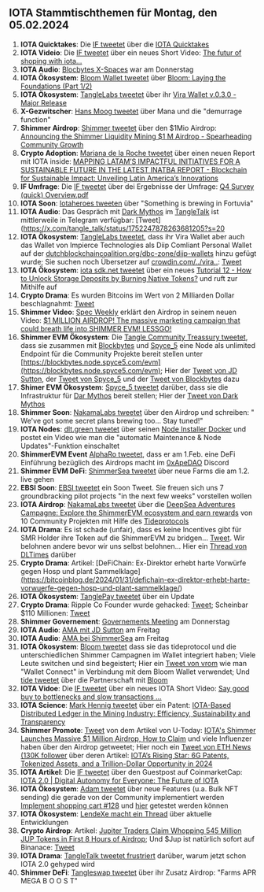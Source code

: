 ## IOTA Stammtischthemen für Montag, den 05.02.2024

1. **IOTA Quicktakes**: Die [IF tweetet]() über die [IOTA Quicktakes]()
2. **IOTA Videio**: Die [IF tweetet](https://x.com/iota/status/1752013803850514433?s=20) über ein neues Short Video: [The futur of shoping with iota...](https://www.youtube.com/shorts/0ln4esV3zYs)
3. **IOTA Audio**: [Blocbytes X-Spaces](https://x.com/blockbytescom/status/1752011773685751915?s=20) war am Donnerstag
4. **IOTA Ökosystem**: [Bloom Wallet tweetet](https://x.com/bloomwalletio/status/1752012324347556014?s=20) über [Bloom: Laying the Foundations (Part 1/2)](https://medium.com/bloom-wallet/bloom-laying-the-foundations-part-1-2-63915ed0990a)
5. **IOTA Ökosystem**: [TangleLabs tweetet](https://x.com/Tangle_Labs/status/1752013942182830536?s=20) über ihr [Vira Wallet v.0.3.0 - Major Release](https://www.tanglelabs.io/resources/vira-wallet-v030-major-release)
6. **X-Gezwitscher**: [Hans Moog tweetet](https://x.com/hus_qy/status/1751668947634503878?s=20) über Mana und die "demurrage function"
7. **Shimmer Airdrop**: [Shimmer tweetet](https://x.com/shimmernet/status/1752333969633210679?s=20) über den $1Mio Airdrop: [Announcing the Shimmer Liquidity Mining $1 M Airdrop - Spearheading Community Growth](https://blog.shimmer.network/shimmer-liquidity-mining-airdrop/)
8. **Crypto Adoption**: [Mariana de la Roche tweetet](https://x.com/Marianadlrw/status/1752071365774004286?s=20) über einen neuen Report mit IOTA inside: [MAPPING LATAM’S IMPACTFUL INITIATIVES FOR A SUSTAINABLE FUTURE IN THE LATEST INATBA REPORT - Blockchain for Sustainable Impact: Unveiling Latin America’s Innovations](https://inatba.org/reports/mapping-latams-impactful-initiatives-for-a-sustainable-future/)
9. **IF Umfrage**: Die [IF tweetet](https://x.com/iota/status/1752270434177892821?s=20) über dei Ergebnisse der Umfrage: [Q4 Survey (quick) Overview.pdf](https://drive.google.com/file/d/1BtweGbAOL47bEFRq8A2oke4pKi4SVNhc/view?pli=1)
10. **IOTA Soon**: [Iotaheroes tweeten](https://x.com/IotaHeroes/status/1751987941226786987?s=20) über "Something is brewing in Fortuvia"
11. **IOTA Audio**: Das Gespräch mit [Dark Mythos](https://twitter.com/DarkMythosIOTA) im [TangleTalk](https://twitter.com/tangle_talk) ist mittlerweile in Telegram verfügbar: [Tweet](https://x.com/tangle_talk/status/1752247878263681205?s=20
12. **IOTA Ökosystem**: [TangleLabs tweetet](https://x.com/Tangle_Labs/status/1752356275092902361?s=20), dass ihr Vira Wallet aber auch das Wallet von Impierce Technologies als Diip Comliant Personal Wallet auf der [dutchblockchaincoalition.org/dbc-zone/diip-wallets](dutchblockchaincoalition.org/dbc-zone/diip-wallets) hinzu gefügt wurde; Sie suchen noch Übersetzer auf [crowdin.com/../vira..](https://crowdin.com/project/vira-identity-wallet): [Tweet](https://x.com/Tangle_Labs/status/1752723420016701506?s=20)
13. **IOTA Ökosystem**: [iota sdk.net tweetet](https://x.com/iotawalletnet/status/1752344088094048578?s=20) über ein neues [Tutorial 12 - How to Unlock Storage Deposits by Burning Native Tokens?](https://github.com/IOTA-NET/IotaSDK.NET) und ruft zur Mithilfe auf
14. **Crypto Drama**: Es wurden Bitcoins im Wert von 2 Milliarden Dollar beschlagnahmt: [Tweet](https://x.com/hoss_crypto/status/1752312699650777576?s=20)
15. **Shimmer Video**: [Spec Weekly](https://twitter.com/SpecWeekly) erklärt den Airdrop in seinem neuen Video: [$1 MILLION AIRDROP! The massive marketing campaign that could breath life into SHIMMER EVM! LESSGO!](https://www.youtube.com/watch?v=Yec4OAFMRU4&t=664s)
16. **Shimmer EVM Ökosystem**: Die [Tangle Community Treassury tweetet](https://x.com/TangleTreasury/status/1752325974027375040?s=20), dass sie zusammen mit [Blockbytes](https://twitter.com/blockbytescom) und [Spyce_5](https://twitter.com/SPYCE_5) eine Node als unlimited Endpoint für die Community Projekte bereit stellen unter [https://blockbytes.node.spyce5.com/evm](https://blockbytes.node.spyce5.com/evm); Hier der [Tweet von JD Sutton](https://x.com/Deep_Sea_Iotan/status/1752326924955734136?s=20), der [Tweet von Spyce_5](https://x.com/SPYCE_5/status/1752248007620280589?s=20) und der [Tweet von Blockbytes](https://x.com/blockbytescom/status/1752353234964906019?s=20) dazu
17. **Shimer EVM Ökosystem**: [Spyce_5 tweetet](https://x.com/SPYCE_5/status/1752572556630999392?s=20) darüber, dass sie die Infrastruktur für [Dar Mythos](https://twitter.com/DarkMythosIOTA) bereit stellen; Hier der [Tweet von Dark Mythos](https://x.com/DarkMythosIOTA/status/1752587522511704158?s=20)
18. **Shimmer Soon**: [NakamaLabs tweetet](https://x.com/Nakama_Labs/status/1752337089788592161?s=20) über den Airdrop und schreiben: " We've got some secret plans brewing too... Stay tuned!"
19. **IOTA Nodes**: [dlt.green tweetet](https://x.com/dlt_green/status/1752401811284079088?s=20) über seinen [Node Installer Docker](https://github.com/dlt-green/node-installer-docker) und postet ein Video wie man die "automatic Maintenance & Node Updates"-Funktion einschaltet
20. **ShimmerEVM Event** [AlphaRo tweetet](https://x.com/0xAlphaRho/status/1752601446501994659?s=20), dass er am 1.Feb. eine DeFi Einführung bezüglich des Airdrops macht im [0xApeDAO](https://twitter.com/0xApeDAO) Discord
21. **Shimmer EVM DeFi**: [ShimmerSea tweetet](https://x.com/ShimmerSeaDEX/status/1752397543390978295?s=20) über neue Farms die am 1.2. live gehen
22. **EBSI Soon**: [EBSI tweetet](https://x.com/EU_EBSI/status/1752331196590170224?s=20) ein Soon Tweet. Sie freuen sich uns 7 groundbracking pilot projects "in the next few weeks" vorstellen wollen
23. **IOTA Airdrop**: [NakamaLabs tweetet](https://x.com/Nakama_Labs/status/1752663329313611997?s=20) über die [DeepSea Adventures Campagne: Explore the ShimmerEVM ecosystem and earn rewards](https://medium.com/@NakamaLabs/deepsea-adventures-explore-the-shimmerevm-ecosystem-and-earn-rewards-4ad78639e743) von 10 Community Projekten mit Hilfe des [Tideprotocols](https://t.co/60mhMqMk6O)
24. **IOTA Drama**: Es ist schade (unfair), dass es keine Incentives gibt für SMR Holder ihre Token auf die ShimmerEVM zu bridgen... [Tweet](https://x.com/Vrom14286662/status/1752672287994544240?s=20). Wir belohnen andere bevor wir uns selbst belohnen... Hier ein [Thread von DLTimes](https://x.com/TheDLTimes/status/1752661215166316641?s=20) darüber
25. **Crypto Drama**: Artikel: [DeFiChain: Ex-Direktor erhebt harte Vorwürfe gegen Hosp und plant Sammelklage][(](https://bitcoinblog.de/2024/01/31/defichain-ex-direktor-erhebt-harte-vorwuerfe-gegen-hosp-und-plant-sammelklage/)https://bitcoinblog.de/2024/01/31/defichain-ex-direktor-erhebt-harte-vorwuerfe-gegen-hosp-und-plant-sammelklage/)
26. **IOTA Ökosystem**: [TanglePay tweetet](https://x.com/tanglepaycom/status/1752678313041224076?s=20) über ein Update
27. **Crypto Drama**: Ripple Co Founder wurde gehacked: [Tweet](https://x.com/chrislarsensf/status/1752702297971532258?s=20); Scheinbar $110 Millionen: [Tweet](https://x.com/blockbytescom/status/1752708750752850092?s=20)
28. **Shimmer Governement**: [Governements Meeting](https://x.com/shimmernet/status/1752738523709317622?s=20) am Donnerstag
29. **IOTA Audio**: [AMA mit JD Sutton](https://x.com/StalkersCrypto/status/1752778392376844665?s=20) am Freitag
30. **IOTA Audio**: [AMA bei ShimmerSea](https://x.com/ShimmerSeaDEX/status/1752724526947787132?s=20) am Freitag
31. **IOTA Ökosystem**: [Bloom tweetet](https://x.com/bloomwalletio/status/1752747796350873811?s=20) dass sie das tideprotocol und die unterschiedlichen Shimmer Campagnen im Wallet integriert haben; Viele Leute switchen und sind begeistert; Hier ein [Tweet von vrom](https://x.com/Vrom14286662/status/1752812192183783541?s=20) wie man "Wallet Connect" in Verbindung mit dem Bloom Wallet verwendet; Und [tide tweetet](https://x.com/Tide_web3/status/1752970912909951443?s=20) über die Partnerschaft mit [Bloom](https://twitter.com/bloomwalletio)
32. **IOTA Vidoe**: Die [IF tweetet](https://x.com/iota/status/1752753667474678053?s=20) über ein neues IOTA Short Video: [Say good buy to bottlenecks and slow transactions ...](https://www.youtube.com/shorts/P-FvCj8hAbk)
33. **IOTA Science**: [Mark Hennig tweetet](https://x.com/sap_trainer/status/1752759558928306550?s=20) über ein Patent: [IOTA-Based Distributed Ledger in the Mining Industry: Efficiency, Sustainability and Transparency](https://www.mdpi.com/1424-8220/24/3/923)
34. **Shimmer Promote**: [Tweet](https://x.com/Utoday_en/status/1752374386538225970?s=20) von dem Artikel von U-Today: [IOTA's Shimmer Launches Massive $1 Million Airdrop, How to Claim](https://u.today/iotas-shimmer-launches-massive-1-million-airdrop-how-to-claim) und viele Influenzer haben über den Airdrop getweetet; Hier noch ein [Tweet von ETH News (130K follower](https://x.com/ETHNews_com/status/1752961247618719931?s=20) über deren Artikel: [IOTA’s Rising Star: 6G Patents, Tokenized Assets, and a Trillion-Dollar Opportunity in 2024](https://www.ethnews.com/iotas-rising-star-6g-patents-tokenized-assets-and-a-trillion-dollar-opportunity-in-2024/?feed_id=3845&_unique_id=65bb4bff562fd)
35. **IOTA Artikel**: Die [IF tweetet](https://x.com/iota/status/1752965010312056917?s=20) über den Guestpost auf CoinmarketCap: [IOTA 2.0 | Digital Autonomy for Everyone: The Future of IOTA](https://coinmarketcap.com/community/articles/651ac829049af827e92269fd/)
36. **IOTA Ökosystem**: [Adam tweetet](https://x.com/adam_unchained/status/1752917075121856895?s=20) über neue Features (u.a. Bulk NFT sending) die gerade von der Community implementiert werden [Implement shopping cart #128](https://github.com/soonaverse/app/pull/128) und [hier](https://amenconi-shopping-cart.app-cqo.pages.dev/) getestet werden können
37. **IOTA Ökosystem**: [LendeXe macht ein Thread](https://x.com/LendeXeFinance/status/1752875692025418078?s=20) über aktuelle Entwicklungen
38. **Crypto Airdrop**: Artikel: [Jupiter Traders Claim Whopping 545 Million JUP Tokens in First 8 Hours of Airdrop](); Und $Jup ist natürlich sofort auf Binanace: [Tweet](https://x.com/binance/status/1752723538338013536?s=20)
39. **IOTA Drama**: [TangleTalk tweetet frustriert](https://x.com/tangle_talk/status/1752971174441623952?s=20) darüber, warum jetzt schon IOTA 2.0 gehyped wird
40. **Shimmer DeFi**: [Tangleswap tweetet](https://x.com/TangleSwap/status/1753012795786830252?s=20) über ihr Zusatz Airdrop: "Farms APR MEGA B O O S T"

